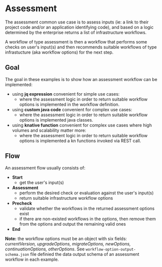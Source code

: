 # Assessment
The assessment common use case is to assess inputs (ie: a link to their project code and/or an application identifying code), and based on a logic determined by the enterprise returns a list of infrastructure workflows.

A workflow of type assessment is then a workflow that performs some checks on user's input(s) and then recommends suitable workflows of type infrastucture (aka workflow options) for the next step.

## Goal
The goal in these examples is to show how an assessment workflow can be implemented:
- using **jq expression** convenient for simple use cases:
  - where the assessment logic in order to return suitable workflow options is implemented in the workflow definition.
- using **custom java code** convenient for complex use cases:
  - where the assessment logic in order to return suitable workflow options is implemented java classes.
- using **knative function** convenient for complex use cases where high volumes and scalability matter more:
  - where the assessment logic in order to return suitable workflow options is implemented a kn functions invoked via REST call.

## Flow
An assessment flow usually consists of:
- **Start**
  - get the user's input(s)
- **Assessment**
  - perform the desired check or evaluation against the user's input(s)
  - return suitable infrastructure workflow options
- **Precheck**
  - validate whether the workflows in the returned assessment options exist
  - if there are non-existed workflows in the options, then remove them from the options and output the remaining valid ones
- **End**

**Note:** the workflow options must be an object with six fields: _currentVersion, upgradeOptions, migrateOptions, newOptions, continuationOptions, otherOptions_. See `workflow-option-output-schema.json` file definied the data output schema of an assessment workflow in each example.
